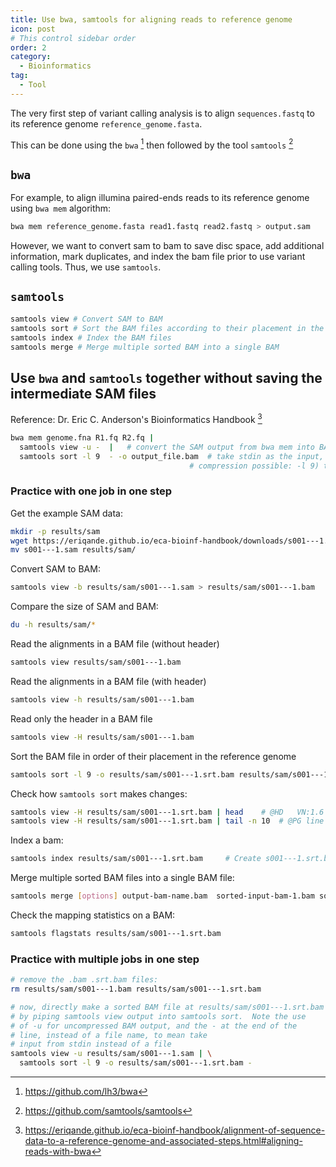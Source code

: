 ```yaml
---
title: Use bwa, samtools for aligning reads to reference genome
icon: post
# This control sidebar order
order: 2
category:
  - Bioinformatics
tag:
  - Tool
---
```


The very first step of variant calling analysis is to align `sequences.fastq` to its reference genome `reference_genome.fasta`.

This can be done using the `bwa` [^github_bwa] then followed by the tool `samtools` [^github_samtools]

## `bwa`

For example, to align illumina paired-ends reads to its reference genome using `bwa mem` algorithm:
```sh
bwa mem reference_genome.fasta read1.fastq read2.fastq > output.sam
```

However, we want to convert sam to bam to save disc space, add additional information, mark duplicates, and index the bam file prior to use variant calling tools. Thus, we use `samtools`.

## `samtools`
```sh
samtools view # Convert SAM to BAM
samtools sort # Sort the BAM files according to their placement in the reference genome
samtools index # Index the BAM files
samtools merge # Merge multiple sorted BAM into a single BAM
```

## Use `bwa` and `samtools` together without saving the intermediate SAM files
Reference: Dr. Eric C. Anderson's Bioinformatics Handbook [^handbook]

```sh
bwa mem genome.fna R1.fq R2.fq |
  samtools view -u -  |   # convert the SAM output from bwa mem into BAM format
  samtools sort -l 9  - -o output_file.bam  # take stdin as the input, sort it, and write (with the best
                                        # compression possible: -l 9) the output to output_file.bam
```

### Practice with one job in one step
Get the example SAM data:
```sh
mkdir -p results/sam
wget https://eriqande.github.io/eca-bioinf-handbook/downloads/s001---1.sam
mv s001---1.sam results/sam/
```
Convert SAM to BAM:
```sh
samtools view -b results/sam/s001---1.sam > results/sam/s001---1.bam
```
Compare the size of SAM and BAM:
```sh
du -h results/sam/*
```
Read the alignments in a BAM file (without header)
```sh
samtools view results/sam/s001---1.bam
```
Read the alignments in a BAM file (with header)
```sh
samtools view -h results/sam/s001---1.bam
```
Read only the header in a BAM file
```sh
samtools view -H results/sam/s001---1.bam
```
Sort the BAM file in order of their placement in the reference genome
```sh
samtools sort -l 9 -o results/sam/s001---1.srt.bam results/sam/s001---1.bam
```
Check how `samtools sort` makes changes:
```sh
samtools view -H results/sam/s001---1.srt.bam | head    # @HD	VN:1.6	SO:coordinate
samtools view -H results/sam/s001---1.srt.bam | tail -n 10  # @PG line stored the commands
```
Index a bam:
```sh
samtools index results/sam/s001---1.srt.bam     # Create s001---1.srt.bam.bai
```
Merge multiple sorted BAM files into a single BAM file:
```sh
samtools merge [options] output-bam-name.bam  sorted-input-bam-1.bam sorted-input-bam-2.bam ..
```
Check the mapping statistics on a BAM:
```sh
samtools flagstats results/sam/s001---1.srt.bam
```

### Practice with multiple jobs in one step
```sh
# remove the .bam .srt.bam files:
rm results/sam/s001---1.bam results/sam/s001---1.srt.bam

# now, directly make a sorted BAM file at results/sam/s001---1.srt.bam
# by piping samtools view output into samtools sort.  Note the use
# of -u for uncompressed BAM output, and the - at the end of the
# line, instead of a file name, to mean take
# input from stdin instead of a file
samtools view -u results/sam/s001---1.sam | \
  samtools sort -l 9 -o results/sam/s001---1.srt.bam -
```



[^github_bwa]:https://github.com/lh3/bwa
[^github_samtools]:https://github.com/samtools/samtools
[^handbook]:https://eriqande.github.io/eca-bioinf-handbook/alignment-of-sequence-data-to-a-reference-genome-and-associated-steps.html#aligning-reads-with-bwa